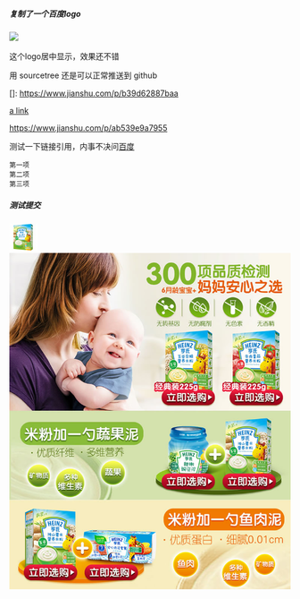 ##### 复制了一个百度logo

<img width='300' src='https://tva1.sinaimg.cn/large/006tNbRwly1garejx5yt2j30f0076dg4.jpg'/>

这个logo居中显示，效果还不错

用 sourcetree 还是可以正常推送到 github



[]: https://www.jianshu.com/p/b39d62887baa

[a link](https://www.jianshu.com/p/ab539e9a7955)

<https://www.jianshu.com/p/ab539e9a7955>



测试一下链接引用，内事不决问[百度][baidu]

[baidu]: http://baidu.com	"百度"



```
第一项
第二项
第三项
```

##### 测试提交

![small_1](assets/small_1-8636737.jpg)
![detail](assets/detail_1.jpg)